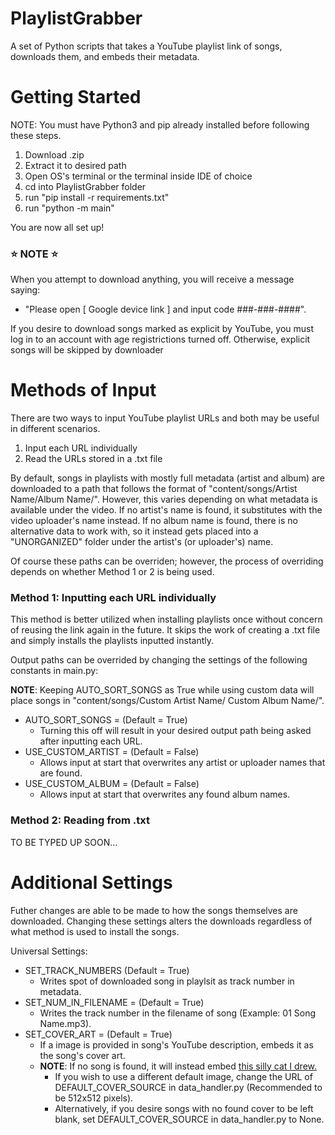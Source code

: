 # PlaylistGrabber
A set of Python scripts that takes a YouTube playlist link of songs, downloads them, and embeds their metadata.

# Getting Started
NOTE: You must have Python3 and pip already installed before following these steps.

1) Download .zip
2) Extract it to desired path
3) Open OS's terminal or the terminal inside IDE of choice
4) cd into PlaylistGrabber folder
5) run "pip install -r requirements.txt"
6) run "python -m main"

You are now all set up!

### ⭐ NOTE ⭐
When you attempt to download anything, you will receive a message saying: 

- "Please open [ Google device link ] and input code ###-###-####".

If you desire to download songs marked as explicit by YouTube, you must log in to an account with age registrictions turned off. Otherwise, explicit songs will be skipped by downloader

# Methods of Input
There are two ways to input YouTube playlist URLs and both may be useful in different scenarios.

1) Input each URL individually
2) Read the URLs stored in a .txt file

By default, songs in playlists with mostly full metadata (artist and album) are downloaded to a path that follows the format of "content/songs/Artist Name/Album Name/". However, this varies depending on what metadata is available under the video. If no artist's name is found, it substitutes with the video uploader's name instead. If no album name is found, there is no alternative data to work with, so it instead gets placed into a "UNORGANIZED" folder under the artist's (or uploader's) name.

Of course these paths can be overriden; however, the process of overriding depends on whether Method 1 or 2 is being used.

### Method 1: Inputting each URL individually
This method is better utilized when installing playlists once without concern of reusing the link again in the future. It skips the work of creating a .txt file and simply installs the playlists inputted instantly.

Output paths can be overrided by changing the settings of the following constants in main.py:

__NOTE__: Keeping AUTO_SORT_SONGS as True while using custom data will place songs in "content/songs/Custom Artist Name/ Custom Album Name/".

* AUTO_SORT_SONGS = (Default = True)
    - Turning this off will result in your desired output path being asked after inputting each URL.
* USE_CUSTOM_ARTIST = (Default = False)
    - Allows input at start that overwrites any artist or uploader names that are found.
* USE_CUSTOM_ALBUM = (Default = False)
    - Allows input at start that overwrites any found album names.

### Method 2: Reading from .txt
TO BE TYPED UP SOON...

# Additional Settings
Futher changes are able to be made to how the songs themselves are downloaded. Changing these settings alters the downloads regardless of what method is used to install the songs.

Universal Settings:
* SET_TRACK_NUMBERS (Default = True)
    - Writes spot of downloaded song in playlsit as track number in metadata.
* SET_NUM_IN_FILENAME = (Default = True)
    - Writes the track number in the filename of song (Example: 01 Song Name.mp3).
* SET_COVER_ART = (Default = True)
    - If a image is provided in song's YouTube description, embeds it as the song's cover art.
    - __NOTE__: If no song is found, it will instead embed [this silly cat I drew.](https://i.ibb.co/DDKn0JH/starcat.jpg)
      - If you wish to use a different default image, change the URL of DEFAULT_COVER_SOURCE in data_handler.py (Recommended to be 512x512 pixels).
      - Alternatively, if you desire songs with no found cover to be left blank, set DEFAULT_COVER_SOURCE in data_handler.py to None.
     
